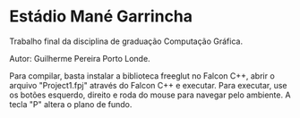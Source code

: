 # Estádio Mané Garrincha
Trabalho final da disciplina de graduação Computação Gráfica.

Autor: Guilherme Pereira Porto Londe.

Para compilar, basta instalar a biblioteca freeglut no Falcon C++, abrir o arquivo "Project1.fpj" através do Falcon C++ e executar.
Para executar, use os botões esquerdo, direito e roda do mouse para navegar pelo ambiente. A tecla "P" altera o plano de fundo.
